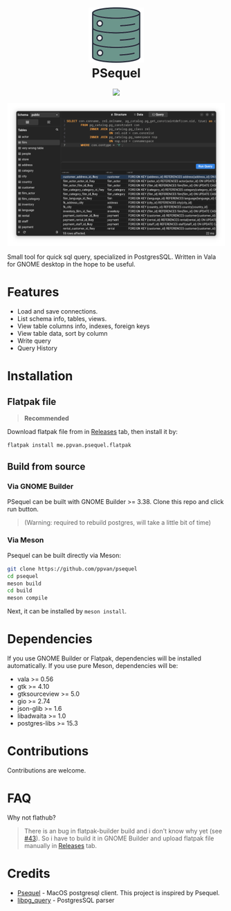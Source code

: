 <!--
    2023 ppvan phuclaplace@gmail.com
-->
<h1 align="center">
<img
    src="data/icons/hicolor/scalable/apps/me.ppvan.psequel.svg" alt="PSequel"
    width="128"
    height="128"/><br/>
    PSequel
</h1>

<p align="center">
<a href="https://stopthemingmy.app">
    <img width="200" src="https://stopthemingmy.app/badge.svg"/>
</a>
</p>

<p align="center">
    <img alt="Screenshot" src="screenshots/screenshot.png"/>
</p>


Small tool for quick sql query, specialized in PostgresSQL. Written in Vala for GNOME desktop in the hope to be useful.

# Features
- Load and save connections.
- List schema info, tables, views.
- View table columns info, indexes, foreign keys
- View table data, sort by column
- Write query
- Query History

# Installation

## Flatpak file
> **Recommended**

Download flatpak file from in [Releases](https://github.com/ppvan/psequel/releases) tab, then install it by:
```bash
flatpak install me.ppvan.psequel.flatpak
```

## Build from source
### Via GNOME Builder
PSequel can be built with GNOME Builder >= 3.38. Clone this repo and click run button.

> (Warning: required to rebuild postgres, will take a little bit of time)

### Via Meson
Psequel can be built directly via Meson:
```bash
git clone https://github.com/ppvan/psequel
cd psequel
meson build
cd build
meson compile
```
Next, it can be installed by `meson install`.

# Dependencies
If you use GNOME Builder or Flatpak, dependencies will be installed automatically. If you use pure Meson, dependencies will be:
- vala >= 0.56
- gtk >= 4.10
- gtksourceview >= 5.0
- gio >= 2.74
- json-glib >= 1.6
- libadwaita >= 1.0
- postgres-libs >= 15.3

# Contributions
Contributions are welcome.

# FAQ
Why not flathub?
> There is an bug in flatpak-builder build and i don't know why yet (see [#43](https://github.com/ppvan/psequel/issues/43)). So i have to build it in GNOME Builder and upload flatpak file manually in [Releases](https://github.com/ppvan/psequel/releases) tab.


# Credits

- [Psequel](https://psequel.com/) - MacOS postgresql client. This project is inspired by Psequel.
- [libpg_query](https://github.com/pganalyze/libpg_query) - PostgresSQL parser
